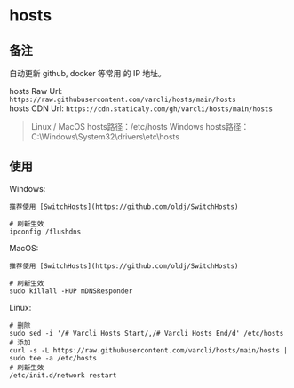 # hosts  

## 备注  

自动更新 github, docker 等常用 的 IP 地址。  

hosts Raw Url: ``` https://raw.githubusercontent.com/varcli/hosts/main/hosts ```  
hosts CDN Url: ``` https://cdn.staticaly.com/gh/varcli/hosts/main/hosts ``` 

> Linux / MacOS hosts路径：/etc/hosts
> Windows hosts路径：C:\Windows\System32\drivers\etc\hosts

## 使用  

Windows:  
```
推荐使用 [SwitchHosts](https://github.com/oldj/SwitchHosts)

# 刷新生效
ipconfig /flushdns
```

MacOS:  
```
推荐使用 [SwitchHosts](https://github.com/oldj/SwitchHosts)

# 刷新生效
sudo killall -HUP mDNSResponder
```

Linux:
```
# 删除
sudo sed -i '/# Varcli Hosts Start/,/# Varcli Hosts End/d' /etc/hosts
# 添加
curl -s -L https://raw.githubusercontent.com/varcli/hosts/main/hosts | sudo tee -a /etc/hosts
# 刷新生效
/etc/init.d/network restart
```